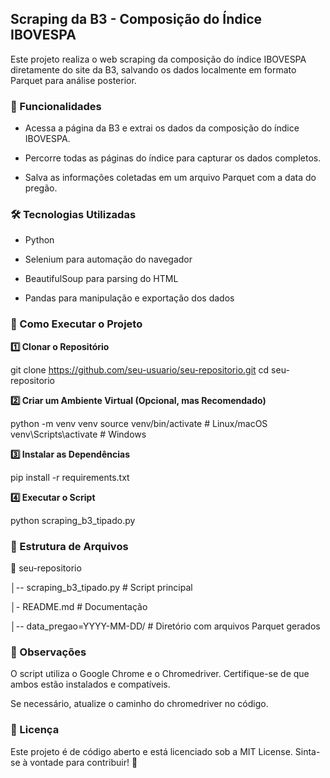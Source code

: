 ## Scraping da B3 - Composição do Índice IBOVESPA

Este projeto realiza o web scraping da composição do índice IBOVESPA diretamente do site da B3, salvando os dados localmente em formato Parquet para análise posterior.
### 📌 Funcionalidades

- Acessa a página da B3 e extrai os dados da composição do índice IBOVESPA.

- Percorre todas as páginas do índice para capturar os dados completos.

- Salva as informações coletadas em um arquivo Parquet com a data do pregão.

### 🛠️ Tecnologias Utilizadas

- Python

- Selenium para automação do navegador

- BeautifulSoup para parsing do HTML

- Pandas para manipulação e exportação dos dados

### 🚀 Como Executar o Projeto

**1️⃣ Clonar o Repositório**

git clone https://github.com/seu-usuario/seu-repositorio.git
cd seu-repositorio

**2️⃣ Criar um Ambiente Virtual (Opcional, mas Recomendado)**

python -m venv venv
source venv/bin/activate  # Linux/macOS
venv\Scripts\activate    # Windows

**3️⃣ Instalar as Dependências**

pip install -r requirements.txt

**4️⃣ Executar o Script**

python scraping_b3_tipado.py

### 📂 Estrutura de Arquivos

📁 seu-repositorio

│-- scraping_b3_tipado.py  # Script principal

│- README.md              # Documentação

│-- data_pregao=YYYY-MM-DD/ # Diretório com arquivos Parquet gerados

### 📢 Observações

O script utiliza o Google Chrome e o Chromedriver. Certifique-se de que ambos estão instalados e compatíveis.

Se necessário, atualize o caminho do chromedriver no código.

### 📄 Licença

Este projeto é de código aberto e está licenciado sob a MIT License. Sinta-se à vontade para contribuir! 🎯
